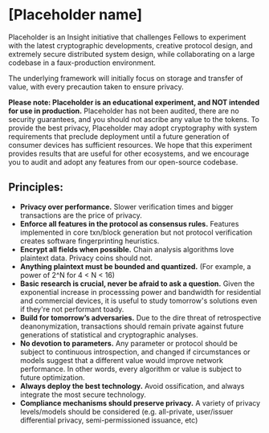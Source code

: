 # [Placeholder name]

Placeholder is an Insight initiative that challenges Fellows to experiment with the latest cryptographic developments, creative protocol design, and extremely secure distributed system design, while collaborating on a large codebase in a faux-production environment. 

The underlying framework will initially focus on storage and transfer of value, with every precaution taken to ensure privacy. 

**Please note: Placeholder is an educational experiment, and NOT intended for use in production.** Placeholder has not been audited, there are no security guarantees, and you should not ascribe any value to the tokens. To provide the best privacy, Placeholder may adopt cryptography with system requirements that preclude deployment until a future generation of consumer devices has sufficient resources. We hope that this experiment provides results that are useful for other ecosystems, and we encourage you to audit and adopt any features from our open-source codebase.

## Principles:

-  **Privacy over performance.** Slower verification times and bigger transactions are the price of privacy. 
-  **Enforce all features in the protocol as consensus rules.** Features implemented in core txn/block generation but not protocol verification creates software fingerprinting heuristics.
-  **Encrypt all fields when possible.** Chain analysis algorithms love plaintext data. Privacy coins should not.
-  **Anything plaintext must be bounded and quantized.** (For example, a power of 2^N for 4 < N < 16)
-  **Basic research is crucial, never be afraid to ask a question.** Given the exponential increase in processsing power and bandwidth for residential and commercial devices, it is useful to study tomorrow's solutions even if they're not performant toady.
-  **Build for tomorrow’s adversaries.** Due to the dire threat of retrospective deanonymization, transactions should remain private against future generations of statistical and cryptographic analyses.
-  **No devotion to parameters.** Any parameter or protocol should be subject to continuous introspection, and changed if circumstances or models suggest that a different value would improve network performance. In other words, every algorithm or value is subject to future optimization.
-  **Always deploy the best technology.** Avoid ossification, and always integrate the most secure technology. 
-  **Compliance mechanisms should preserve privacy.** A variety of privacy levels/models should be considered (e.g. all-private, user/issuer differential privacy, semi-permissioned issuance, etc)
